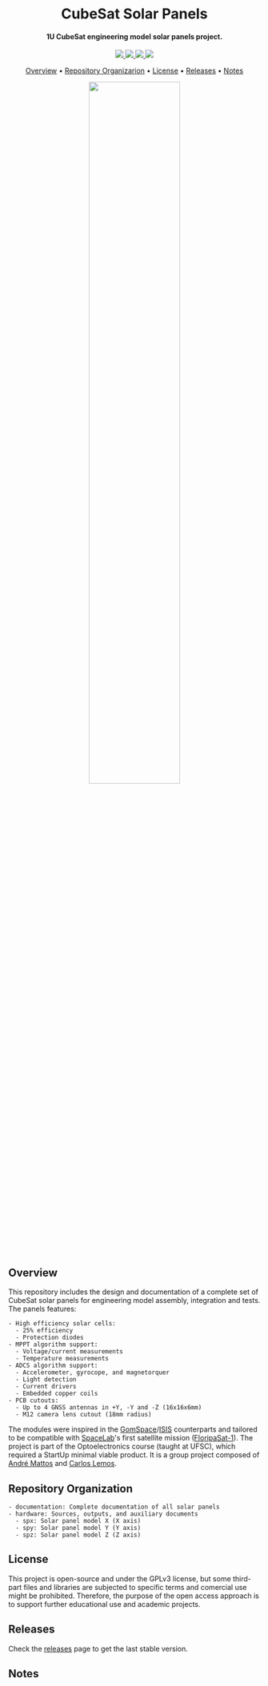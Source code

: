 <h1 align="center">
	CubeSat Solar Panels
	<br>
</h1>

<h4 align="center">1U CubeSat engineering model solar panels project. </h4>

<p align="center">
    <a href="">
		<img src="https://img.shields.io/badge/status-development-red?style=for-the-badge">
	</a>
	<a href="">
		<img src="https://img.shields.io/badge/version-v0.1-lightgray?style=for-the-badge">
	</a>
    <a href="">
		<img src="https://img.shields.io/badge/open%20source-hardware-blue?style=for-the-badge">
	</a>
	<a href="">
		<img src="https://img.shields.io/badge/license-GPL3-yellow?style=for-the-badge">
	</a>
</p>

<p align="center">
  	<a href="#overview">Overview</a> •
  	<a href="#repository-organization">Repository Organizarion</a> •
  	<a href="#license">License</a> •
  	<a href="#releases">Releases</a> •
  	<a href="#notes">Notes</a>
</p>

<p align="center">
	<img width="60%" src="">
</p>

## Overview

This repository includes the design and documentation of a complete set of CubeSat solar panels for engineering model assembly, integration and tests. The panels features:

	- High efficiency solar cells:
	  - 25% efficiency
	  - Protection diodes
	- MPPT algorithm support:
	  - Voltage/current measurements
	  - Temperature measurements
	- ADCS algorithm support:
	  - Accelerometer, gyrocope, and magnetorquer
	  - Light detection
	  - Current drivers
	  - Embedded copper coils
	- PCB cutouts:
	  - Up to 4 GNSS antennas in +Y, -Y and -Z (16x16x6mm)
	  - M12 camera lens cutout (18mm radius)

The modules were inspired in the [GomSpace](https://gomspace.com/shop/subsystems/power/p110-solar-panel.aspx)/[ISIS](https://www.isispace.nl/product/isis-cubesat-solar-panels/) counterparts and tailored to be compatible with [SpaceLab](https://spacelab.ufsc.br/en/home/)'s first satellite mission ([FloripaSat-1](https://floripasat.ufsc.br/)). The project is part of the Optoelectronics course (taught at UFSC), which required a StartUp minimal viable product. It is a group project composed of [André Mattos](https://github.com/andrempmattos) and [Carlos Lemos]().

## Repository Organization
	- documentation: Complete documentation of all solar panels 
	- hardware: Sources, outputs, and auxiliary documents 
	  - spx: Solar panel model X (X axis)
	  - spy: Solar panel model Y (Y axis)
	  - spz: Solar panel model Z (Z axis)

## License

This project is open-source and under the GPLv3 license, but some third-part files and libraries are subjected to specific terms and comercial use might be prohibited. Therefore, the purpose of the open access approach is to support further educational use and academic projects.

## Releases

Check the [releases](https://github.com/andrempmattos/cubesat-solar-panels/releases) page to get the last stable version.

## Notes



